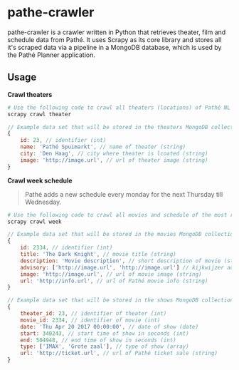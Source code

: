 # pathe-crawler
pathe-crawler is a crawler written in Python that retrieves theater, film and schedule data from Pathé. It uses Scrapy as its core library and stores all it's scraped data via a pipeline in a MongoDB database, which is used by the Pathé Planner application.
## Usage
**Crawl theaters**
``` bash
# Use the following code to crawl all theaters (locations) of Pathé NL
scrapy crawl theater
```
``` js
// Example data set that will be stored in the theaters MongoDB collection
{
    id: 23, // identifier (int)
    name: 'Pathé Spuimarkt', // name of theater (string)
    city: 'Den Haag', // city where theater is lcoated (string)
    image: 'http://image.url', // url of theater image (string)
}
```
**Crawl week schedule**
> Pathé adds a new schedule every monday for the next Thursday till Wednesday.
``` bash
# Use the following code to crawl all movies and schedule of the most recent scheduled week. 
scrapy crawl week
```
``` js
// Example data set that will be stored in the movies MongoDB collection
{
    id: 2334, // identifier (int)
    title: 'The Dark Knight', // movie title (string)
    description: 'Movie description', // short description of movie (string)
    advisory: ['http://image.url', 'http://image.url'] // kijkwijzer advisory (array)
    image: 'http://image.url', // url of movie image (string)
    url: 'http://info.url', // url of Pathé movie info (string)
}

// Example data set that will be stored in the shows MongoDB collection
{
    theater_id: 23, // identifier of theater (int)
    movie_id: 2334, // identifier of movie (int)
    date: 'Thu Apr 20 2017 00:00:00', // date of show (date)
    start: 340243, // start time of show in seconds (int)
    end: 504948, // end time of show in seconds (int)
    type: ['IMAX', 'Grote zaal'], // type of show (array)
    url: 'http://ticket.url', // url of Pathé ticket sale (string)                  
}
```